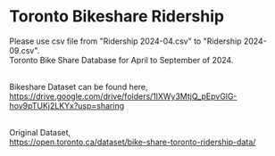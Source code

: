 # Toronto Bikeshare Ridership

Please use csv file from "Ridership 2024-04.csv" to "Ridership 2024-09.csv".<br />
Toronto Bike Share Database for April to September of 2024.<br /><br />

Bikeshare Dataset can be found here,<br />
https://drive.google.com/drive/folders/1lXWy3MtjQ_pEpvGlG-hov9pTUKj2LKYx?usp=sharing<br /><br />

Original Dataset,<br />
https://open.toronto.ca/dataset/bike-share-toronto-ridership-data/

